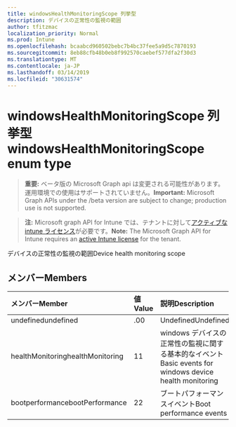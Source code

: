 ```yaml
---
title: windowsHealthMonitoringScope 列挙型
description: デバイスの正常性の監視の範囲
author: tfitzmac
localization_priority: Normal
ms.prod: Intune
ms.openlocfilehash: bcaabcd960502bebc7b4bc37fee5a9d5c7870193
ms.sourcegitcommit: 8eb88cfb48b0eb8f992570caebef577dfa2f30d3
ms.translationtype: MT
ms.contentlocale: ja-JP
ms.lasthandoff: 03/14/2019
ms.locfileid: "30631574"
---
```

# <a name="windowshealthmonitoringscope-enum-type"></a><span data-ttu-id="a9a1b-103">windowsHealthMonitoringScope 列挙型</span><span class="sxs-lookup"><span data-stu-id="a9a1b-103">windowsHealthMonitoringScope enum type</span></span>

> <span data-ttu-id="a9a1b-104">**重要:** ベータ版の Microsoft Graph api は変更される可能性があります。運用環境での使用はサポートされていません。</span><span class="sxs-lookup"><span data-stu-id="a9a1b-104">**Important:** Microsoft Graph APIs under the /beta version are subject to change; production use is not supported.</span></span>

> <span data-ttu-id="a9a1b-105">**注:** Microsoft graph API for Intune では、テナントに対して[アクティブな intune ライセンス](https://go.microsoft.com/fwlink/?linkid=839381)が必要です。</span><span class="sxs-lookup"><span data-stu-id="a9a1b-105">**Note:** The Microsoft Graph API for Intune requires an [active Intune license](https://go.microsoft.com/fwlink/?linkid=839381) for the tenant.</span></span>

<span data-ttu-id="a9a1b-106">デバイスの正常性の監視の範囲</span><span class="sxs-lookup"><span data-stu-id="a9a1b-106">Device health monitoring scope</span></span>

## <a name="members"></a><span data-ttu-id="a9a1b-107">メンバー</span><span class="sxs-lookup"><span data-stu-id="a9a1b-107">Members</span></span>
|<span data-ttu-id="a9a1b-108">メンバー</span><span class="sxs-lookup"><span data-stu-id="a9a1b-108">Member</span></span>|<span data-ttu-id="a9a1b-109">値</span><span class="sxs-lookup"><span data-stu-id="a9a1b-109">Value</span></span>|<span data-ttu-id="a9a1b-110">説明</span><span class="sxs-lookup"><span data-stu-id="a9a1b-110">Description</span></span>|
|:---|:---|:---|
|<span data-ttu-id="a9a1b-111">undefined</span><span class="sxs-lookup"><span data-stu-id="a9a1b-111">undefined</span></span>|<span data-ttu-id="a9a1b-112">.0</span><span class="sxs-lookup"><span data-stu-id="a9a1b-112">0</span></span>|<span data-ttu-id="a9a1b-113">Undefined</span><span class="sxs-lookup"><span data-stu-id="a9a1b-113">Undefined</span></span>|
|<span data-ttu-id="a9a1b-114">healthMonitoring</span><span class="sxs-lookup"><span data-stu-id="a9a1b-114">healthMonitoring</span></span>|<span data-ttu-id="a9a1b-115">1</span><span class="sxs-lookup"><span data-stu-id="a9a1b-115">1</span></span>|<span data-ttu-id="a9a1b-116">windows デバイスの正常性の監視に関する基本的なイベント</span><span class="sxs-lookup"><span data-stu-id="a9a1b-116">Basic events for windows device health monitoring</span></span>|
|<span data-ttu-id="a9a1b-117">bootperformance</span><span class="sxs-lookup"><span data-stu-id="a9a1b-117">bootPerformance</span></span>|<span data-ttu-id="a9a1b-118">2</span><span class="sxs-lookup"><span data-stu-id="a9a1b-118">2</span></span>|<span data-ttu-id="a9a1b-119">ブートパフォーマンスイベント</span><span class="sxs-lookup"><span data-stu-id="a9a1b-119">Boot performance events</span></span>|




